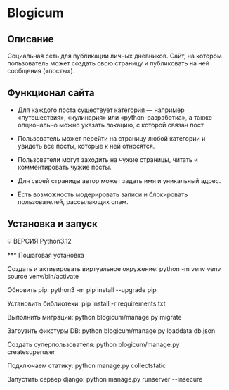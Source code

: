 # Blogicum

## Описание
Социальная сеть для публикации личных дневников.
Сайт, на котором пользователь может создать свою страницу и 
публиковать на ней сообщения («посты»).

## Функционал сайта
- Для каждого поста существует категория — например «путешествия», 
«кулинария» или «python-разработка», а также опционально можно указать
локацию, с которой связан пост.

- Пользователь может перейти на страницу любой категории и 
увидеть все посты, которые к ней относятся.

- Пользователи могут заходить на чужие страницы, читать 
и комментировать чужие посты.

- Для своей страницы автор может задать имя и уникальный адрес.

- Есть возможность модерировать записи и блокировать пользователей,
рассылающих спам.


## Установка и запуск

💡 ВЕРСИЯ Python3.12


*** Пошаговая установка

Создать и активировать виртуальное окружение:
python -m venv venv
source venv/bin/activate

Обновить pip:
python3 -m pip install --upgrade pip

Установить библиотеки:
pip install -r requirements.txt

Выполнить миграции:
python blogicum/manage.py migrate

Загрузить фикстуры DB:
python blogicum/manage.py loaddata db.json

Создать суперпользователя:
python blogicum/manage.py createsuperuser

Подключаем статику:
python manage.py collectstatic

Запустить сервер django:
python manage.py runserver --insecure
